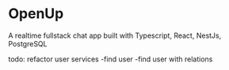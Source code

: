 # OpenUp
A realtime fullstack chat app built with Typescript, React, NestJs, PostgreSQL 

todo:
refactor user services
-find user
-find user with relations